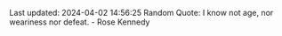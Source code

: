 Last updated: 2024-04-02 14:56:25
Random Quote: I know not age, nor weariness nor defeat. - Rose Kennedy